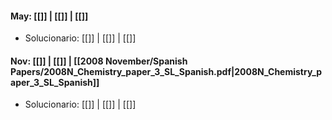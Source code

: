 #### May: [[]] | [[]] | [[]]
- Solucionario: [[]] | [[]] | [[]]

#### Nov: [[]] | [[]] | [[2008 November/Spanish Papers/2008N_Chemistry_paper_3_SL_Spanish.pdf|2008N_Chemistry_paper_3_SL_Spanish]]
- Solucionario: [[]] | [[]] | [[]]